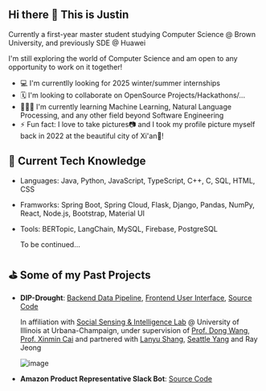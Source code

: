## Hi there 👋 This is Justin

Currently a first-year master student studying Computer Science @ Brown University, and previously SDE @ Huawei

I'm still exploring the world of Computer Science and am open to any opportunity to work on it together!

- 💻 I'm currentlly looking for 2025 winter/summer internships
- 🗓 I'm looking to collaborate on OpenSource Projects/Hackathons/...
- 👨🏻‍💻 I'm currently learning Machine Learning, Natural Language Processing, and any other field beyond Software Engineering
- ⚡️ Fun fact: I love to take pictures📷 and I took my profile picture myself back in 2022 at the beautiful city of Xi'an🌇!


## 🚀 Current Tech Knowledge

- Languages: Java, Python, JavaScript, TypeScript, C++, C, SQL, HTML, CSS
- Framworks: Spring Boot, Spring Cloud, Flask, Django, Pandas, NumPy, React, Node.js, Bootstrap, Material UI
- Tools: BERTopic, LangChain, MySQL, Firebase, PostgreSQL

  To be continued...

## ⛳️ Some of my Past Projects

- **DIP-Drought**: [Backend Data Pipeline](https://sslabgpu2.ischool.illinois.edu/), [Frontend User Interface](https://droughtweb.web.illinois.edu/), [Source Code](https://github.com/ShangLanyu/droughwebsite)

  In affiliation with [Social Sensing & Intelligence Lab](https://www.wangdong.org/sslab/index.html) @ University of Illinois at Urbana-Champaign, under supervision of [Prof. Dong Wang](https://www.wangdong.org/), [Prof. Xinmin Cai](https://www.linkedin.com/in/ximing-cai-624a9a12/) and partnered with [Lanyu Shang](https://www.linkedin.com/in/shanglanyu/), [Seattle Yang](https://www.linkedin.com/in/ruozhen-yang/) and Ray Jeong

  ![image](https://github.com/user-attachments/assets/1b05defa-c936-45f9-ad9a-0dee7c223b96)

- **Amazon Product Representative Slack Bot**: [Source Code](https://github.com/JustinXre2020/ChatBot)


<!-- Hello From Github-->
